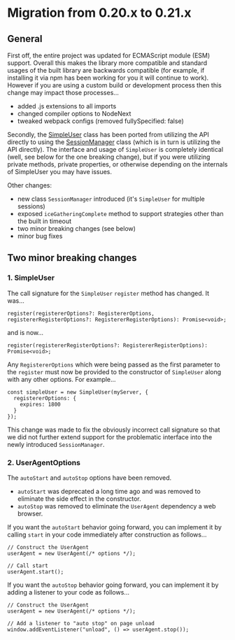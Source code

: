# Migration from 0.20.x to 0.21.x

## General

First off, the entire project was updated for ECMAScript module (ESM) support. Overall this makes the library more compatible and standard usages of the built library are backwards compatible (for example, if installing it via npm has been working for you it will continue to work). However if you are using a custom build or development process then this change may impact those processes...

  - added .js extensions to all imports
  - changed compiler options to NodeNext
  - tweaked webpack configs (removed fullySpecified: false)


Secondly, the [SimpleUser](./simple-user.md) class has been ported from utilizing the API directly to using the [SessionManager](./session-manager.md) class (which is in turn is utilizing the API directly). The interface and usage of `SimpleUser` is completely identical (well, see below for the one breaking change), but if you were utilizing private methods, private properties, or otherwise depending on the internals of SimpleUser you may have issues.

Other changes:
 - new class `SessionManager` introduced (it's `SimpleUser` for multiple sessions)
 - exposed `iceGatheringComplete` method to support strategies other than the built in timeout
 - two minor breaking changes (see below)
 - minor bug fixes

## Two minor breaking changes

### 1. SimpleUser

The call signature for the `SimpleUser` `register` method has changed. It was...
```
register(registererOptions?: RegistererOptions, registererRegisterOptions?: RegistererRegisterOptions): Promise<void>;
```
and is now...
``` 
register(registererRegisterOptions?: RegistererRegisterOptions): Promise<void>;
```
Any `RegistererOptions` which were being passed as the first parameter to the `register` must now be provided to the constructor of `SimpleUser` along with any other options. For example...
```
const simpleUser = new SimpleUser(myServer, {
  registererOptions: {
    expires: 1800
  }
});
```
This change was made to fix the obviously incorrect call signature so that we did not further extend support for the problematic interface into the newly introduced `SessionManager`.

### 2. UserAgentOptions

The `autoStart` and `autoStop` options have been removed.

- `autoStart` was deprecated a long time ago and was removed to eliminate the side effect in the constructor.
- `autoStop` was removed to eliminate the `UserAgent` dependency a web browser.

If you want the `autoStart` behavior going forward, you can implement it by calling `start` in your code immediately after construction as follows...

```
// Construct the UserAgent
userAgent = new UserAgent(/* options */);

// Call start
userAgent.start();
```

If you want the `autoStop` behavior going forward, you can implement it by adding a listener to your code as follows...

```
// Construct the UserAgent
userAgent = new UserAgent(/* options */);

// Add a listener to "auto stop" on page unload 
window.addEventListener("unload", () => userAgent.stop());
```
